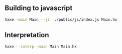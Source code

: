 ## Building to javascript

```bash
haxe -main Main --js  ./public/js/index.js Main.hx
```

## Interpretation

```bash
haxe --interp -main Main Main.hx
```

